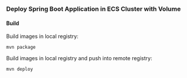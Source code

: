 ### Deploy Spring Boot Application in ECS Cluster with Volume
#### Build
Build images in local registry:
```
mvn package
```

Build images in local registry and push into remote registry:
```
mvn deploy
```